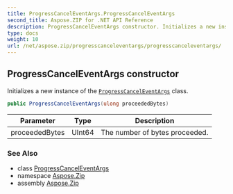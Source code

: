 ```yaml
---
title: ProgressCancelEventArgs.ProgressCancelEventArgs
second_title: Aspose.ZIP for .NET API Reference
description: ProgressCancelEventArgs constructor. Initializes a new instance of the ProgressCancelEventArgs class
type: docs
weight: 10
url: /net/aspose.zip/progresscanceleventargs/progresscanceleventargs/
---
```

## ProgressCancelEventArgs constructor

Initializes a new instance of the [`ProgressCancelEventArgs`](../) class.

```csharp
public ProgressCancelEventArgs(ulong proceededBytes)
```

| Parameter | Type | Description |
| --- | --- | --- |
| proceededBytes | UInt64 | The number of bytes proceeded. |

### See Also

* class [ProgressCancelEventArgs](../)
* namespace [Aspose.Zip](../../progresscanceleventargs/)
* assembly [Aspose.Zip](../../../)


